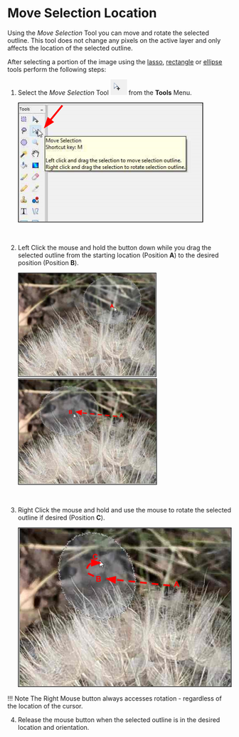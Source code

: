 # Move Selection Location
Using the *Move Selection* Tool you can move and rotate the selected outline. This tool does not change any pixels on the active layer and only affects the location of the selected outline.

After selecting a portion of the image using the [lasso](lasso.md), [rectangle](rectangle.md) or [ellipse](ellipse.md) tools perform the following steps:

1.  Select the *Move Selection* Tool ![Move Selection Tool](img/moveselection.png) from the **Tools** Menu.

     ![Select Move Selection Tool](img/selectmoveselection.png)  
 
    &nbsp;

2.  Left Click the mouse and hold the button down while you drag the selected outline from the starting location (Position **A**) to the desired position (Position **B**).

    ![Move selected image](img/moveselectedimagea.png) ![Move selected image next](img/moveselectedimageb.png)
 
    &nbsp;

3.  Right Click the mouse and hold and use the mouse to rotate the selected outline if desired (Position **C**). 

 
    ![Rotate selected image](img/rotateselectedimage.png)  

!!! Note 
    The Right Mouse button always accesses rotation - regardless of the location of the cursor.

4.  Release the mouse button when the selected outline is in the desired location and orientation. 